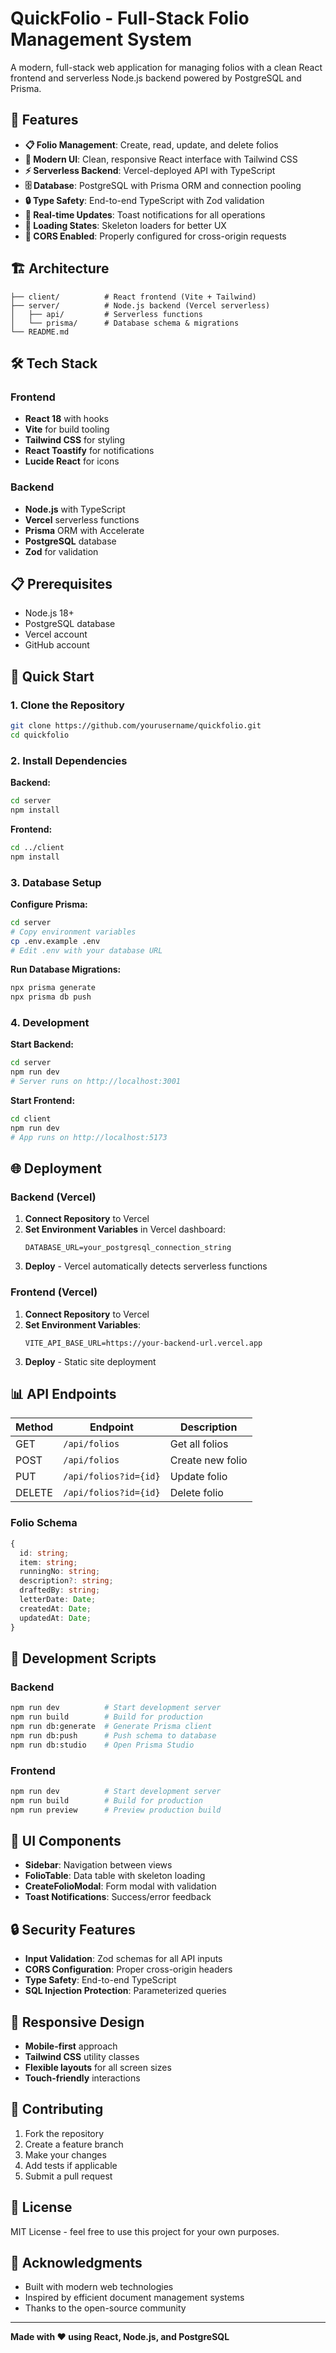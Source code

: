 # QuickFolio - Full-Stack Folio Management System

A modern, full-stack web application for managing folios with a clean React frontend and serverless Node.js backend powered by PostgreSQL and Prisma.

## 🚀 Features

- **📋 Folio Management**: Create, read, update, and delete folios
- **🎨 Modern UI**: Clean, responsive React interface with Tailwind CSS
- **⚡ Serverless Backend**: Vercel-deployed API with TypeScript
- **🗄️ Database**: PostgreSQL with Prisma ORM and connection pooling
- **🔒 Type Safety**: End-to-end TypeScript with Zod validation
- **🎯 Real-time Updates**: Toast notifications for all operations
- **💫 Loading States**: Skeleton loaders for better UX
- **🔄 CORS Enabled**: Properly configured for cross-origin requests

## 🏗️ Architecture

```
├── client/          # React frontend (Vite + Tailwind)
├── server/          # Node.js backend (Vercel serverless)
│   ├── api/         # Serverless functions
│   └── prisma/      # Database schema & migrations
└── README.md
```

## 🛠️ Tech Stack

### Frontend
- **React 18** with hooks
- **Vite** for build tooling
- **Tailwind CSS** for styling
- **React Toastify** for notifications
- **Lucide React** for icons

### Backend
- **Node.js** with TypeScript
- **Vercel** serverless functions
- **Prisma** ORM with Accelerate
- **PostgreSQL** database
- **Zod** for validation

## 📋 Prerequisites

- Node.js 18+
- PostgreSQL database
- Vercel account
- GitHub account

## 🚀 Quick Start

### 1. Clone the Repository
```bash
git clone https://github.com/yourusername/quickfolio.git
cd quickfolio
```

### 2. Install Dependencies

**Backend:**
```bash
cd server
npm install
```

**Frontend:**
```bash
cd ../client
npm install
```

### 3. Database Setup

**Configure Prisma:**
```bash
cd server
# Copy environment variables
cp .env.example .env
# Edit .env with your database URL
```

**Run Database Migrations:**
```bash
npx prisma generate
npx prisma db push
```

### 4. Development

**Start Backend:**
```bash
cd server
npm run dev
# Server runs on http://localhost:3001
```

**Start Frontend:**
```bash
cd client
npm run dev
# App runs on http://localhost:5173
```

## 🌐 Deployment

### Backend (Vercel)

1. **Connect Repository** to Vercel
2. **Set Environment Variables** in Vercel dashboard:
   ```
   DATABASE_URL=your_postgresql_connection_string
   ```
3. **Deploy** - Vercel automatically detects serverless functions

### Frontend (Vercel)

1. **Connect Repository** to Vercel
2. **Set Environment Variables**:
   ```
   VITE_API_BASE_URL=https://your-backend-url.vercel.app
   ```
3. **Deploy** - Static site deployment

## 📊 API Endpoints

| Method | Endpoint | Description |
|--------|----------|-------------|
| GET | `/api/folios` | Get all folios |
| POST | `/api/folios` | Create new folio |
| PUT | `/api/folios?id={id}` | Update folio |
| DELETE | `/api/folios?id={id}` | Delete folio |

### Folio Schema
```typescript
{
  id: string;
  item: string;
  runningNo: string;
  description?: string;
  draftedBy: string;
  letterDate: Date;
  createdAt: Date;
  updatedAt: Date;
}
```

## 🔧 Development Scripts

### Backend
```bash
npm run dev          # Start development server
npm run build        # Build for production
npm run db:generate  # Generate Prisma client
npm run db:push      # Push schema to database
npm run db:studio    # Open Prisma Studio
```

### Frontend
```bash
npm run dev          # Start development server
npm run build        # Build for production
npm run preview      # Preview production build
```

## 🎨 UI Components

- **Sidebar**: Navigation between views
- **FolioTable**: Data table with skeleton loading
- **CreateFolioModal**: Form modal with validation
- **Toast Notifications**: Success/error feedback

## 🔒 Security Features

- **Input Validation**: Zod schemas for all API inputs
- **CORS Configuration**: Proper cross-origin headers
- **Type Safety**: End-to-end TypeScript
- **SQL Injection Protection**: Parameterized queries

## 📱 Responsive Design

- **Mobile-first** approach
- **Tailwind CSS** utility classes
- **Flexible layouts** for all screen sizes
- **Touch-friendly** interactions

## 🤝 Contributing

1. Fork the repository
2. Create a feature branch
3. Make your changes
4. Add tests if applicable
5. Submit a pull request

## 📄 License

MIT License - feel free to use this project for your own purposes.

## 🙏 Acknowledgments

- Built with modern web technologies
- Inspired by efficient document management systems
- Thanks to the open-source community

---

**Made with ❤️ using React, Node.js, and PostgreSQL**